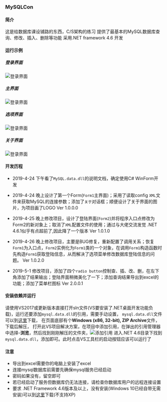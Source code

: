 ### MySQLCon

#### 简介

这是给数据库课设铺路的东西，C/S架构的练习
提供了最基本的MySQL数据库查询、修改、插入、删除等功能
采用.NET framework 4.6 开发

#### 运行示例

##### 登录界面

![登录界面](https://cdn.jsdelivr.net/gh/lollipopnougat/website-calculator/img/mysqlvs2.png)

##### 主界面

![登录界面](https://cdn.jsdelivr.net/gh/lollipopnougat/website-calculator/img/mysqlvs3.png)

##### 选项界面

![登录界面](https://cdn.jsdelivr.net/gh/lollipopnougat/website-calculator/img/mysqlvs5.png)

##### 关于界面

![登录界面](https://cdn.jsdelivr.net/gh/lollipopnougat/website-calculator/img/mysqlvs4.png)

#### 开发历程

* 2019-4-24 下午看了`MySQL.data.dll`的说明文档，确定使用C# WinForm开发

* 2019-4-24 晚上设计了第一个Form(`Form1`主界面)；采用了读取config `XML`文件来获取MySQL的连接参数；添加了`关于`对话框；顺便设计了关于界面的图片，为项目画了LOGO
Ver 1.0.0.0

* 2019-4-25 晚上修改项目，设计了登陆界面(`Form2`)并将程序入口点修改为Form2的新对象上；取消了`XML`配置文件的使用；通过与大佬交流发觉 .NET 4.6.1似乎有点超前了,因此降了一个版本
Ver 1.0.1.0

* 2019-4-26 晚上修改项目，主要是BUG修复，重新配置了调用关系；恢复`Form1`为入口点，`Form2`实例化为`Form1`类的一个对象，在调用`Form1`构造函数时先构造`Form1`获取登陆信息，从而解决了选项菜单修改数据库登陆信息的问题。
Ver 1.0.2.0

* 2019-5-1 修改项目，添加了四个`radio button`控制查、插、改、删，在左下角添加了结果输出；登陆界面稍微美化了一下；添加查询结果导出到excel的功能；添加了菜单栏图标
Ver 2.0.0.1

#### 安装依赖并运行

请使用VS2017或更新版本直接打开sln文件(VS要安装了.NET桌面开发功能负载)，运行还要添加`mysql.data.dll`的引用，需要手动设置，
`mysql.data.dll`文件可以到[这里](https://dev.mysql.com/downloads/windows/visualstudio/)下载，
在页面底部有个**Windows (x86, 32-bit), ZIP Archive**文件，下载后解压，
打开此VS项目解决方案，在项目中添加引用，在弹出的引用管理器中选择-**浏览**，然后找到刚刚解压的文件夹，![添加引用](https://cdn.jsdelivr.net/gh/lollipopnougat/website-calculator/img/mysqlvs1.png)
进入.NET 4.6目录下找到`mysql.data.dll`，添加即可。此时点击VS工具栏的启动按钮应该可以运行了


#### 注意

* 导出到excel需要你的电脑上安装了excel
* 连接mysql数据库前需要先确保mysql服务已经启动
* 密码如果没有，留空即可
* 若已经启动了服务但数据库仍无法连接，请检查你数据库用户的远程连接设置
* 要求 .NET Framework 4.6版本及以上，没有安装(Windows 10已经自带无需安装)可以到[这里](http://download.microsoft.com/download/1/4/A/14A6C422-0D3C-4811-A31F-5EF91A83C368/NDP46-KB3045560-Web.exe)下载(不支持XP)
